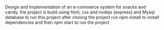Design and implementation of an e-commerce system for snacks and candy.
the project is build using html, css and nodejs (express) and Mysql database
to run this project after cloning the project run npm install to install dependencies and then npm start to run the project
